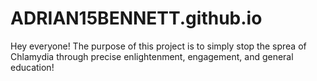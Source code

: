# ADRIAN15BENNETT.github.io

Hey everyone! The purpose of this project is to simply stop the sprea of Chlamydia through precise enlightenment, engagement, and general education!
